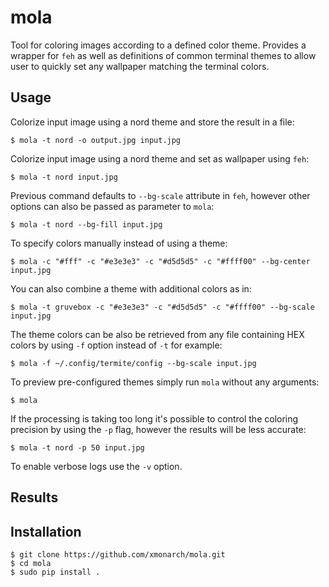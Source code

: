 # mola

Tool for coloring images according to a defined color theme. Provides a wrapper for `feh` as well as definitions
of common terminal themes to allow user to quickly set any wallpaper matching the terminal colors.

## Usage

Colorize input image using a nord theme and store the result in a file:
```shell
$ mola -t nord -o output.jpg input.jpg
```
Colorize input image using a nord theme and set as wallpaper using `feh`:
```shell
$ mola -t nord input.jpg
```

Previous command defaults to `--bg-scale` attribute in `feh`, however other options can also be passed as parameter to `mola`:
```shell
$ mola -t nord --bg-fill input.jpg
```

To specify colors manually instead of using a theme:
```shell
$ mola -c "#fff" -c "#e3e3e3" -c "#d5d5d5" -c "#ffff00" --bg-center input.jpg
```

You can also combine a theme with additional colors as in:
```shell
$ mola -t gruvebox -c "#e3e3e3" -c "#d5d5d5" -c "#ffff00" --bg-scale input.jpg
```

The theme colors can be also be retrieved from any file containing HEX colors by using `-f` option instead of `-t` for example:
```shell
$ mola -f ~/.config/termite/config --bg-scale input.jpg
``` 

To preview pre-configured themes simply run `mola` without any arguments:
```shell
$ mola
``` 

If the processing is taking too long it's possible to control the coloring precision by using the `-p` flag, 
however the results will be less accurate:  
```shell
$ mola -t nord -p 50 input.jpg
```

To enable verbose logs use the `-v` option.

## Results

## Installation

```shell
$ git clone https://github.com/xmonarch/mola.git
$ cd mola
$ sudo pip install .
```
